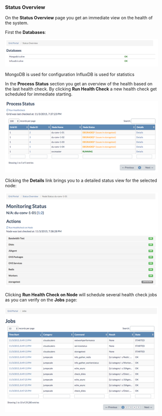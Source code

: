 ### Status Overview

On the **Status Overview** page you get an immediate view on the health of the system.

First the **Databases**:

![[]](Databases.png)

MongoDB is used for configuration
InfluxDB is used for statistics

In the **Process Status** section you get an overview of the health based on the last health check. By clicking **Run Health Check** a new health check get scheduled for immediate starting.

![[]](ProcessStatus.png)

Clicking the **Details** link brings you to a detailed status view for the selected node:

![[]](MonitoringStatusDetails.png)

Clicking **Run Health Check on Node** will schedule several health check jobs as you can verify on the **Jobs** page:

![[]](Jobs.png)
